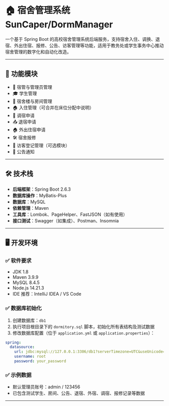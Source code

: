# 🏠 宿舍管理系统 SunCaper/DormManager

一个基于 Spring Boot 的高校宿舍管理系统后端服务，支持宿舍入住、调换、退宿、外出住宿、报修、公告、访客管理等功能，适用于教务处或学生事务中心推动宿舍管理的数字化和自动化改造。

---

## 🧩 功能模块

- 👮 宿管与管理员管理
- 🎓 学生管理
- 🏢 宿舍楼与房间管理
- 🏠 入住管理（可合并在床位分配中说明）
- 🔄 调宿申请
- 📤 退宿申请
- 🏠 外出住宿申请
- 🛠 宿舍报修
- 🧾 访客登记管理（可选模块）
- 📢 公告通知


---

## 🛠 技术栈

- **后端框架**：Spring Boot 2.6.3  
- **数据库操作**：MyBatis-Plus  
- **数据库**：MySQL 
- **依赖管理**：Maven  
- **工具库**：Lombok、PageHelper、FastJSON（如有使用）  
- **接口测试**：Swagger（如集成）、Postman、Insomnia  

---

## 🖥️ 开发环境

### ✅ 软件要求

- JDK 1.8
- Maven 3.9.9
- MySQL 8.4.5  
- Node.js 14.21.3
- IDE 推荐：IntelliJ IDEA / VS Code  

### ✅ 数据库初始化

1. 创建数据库：`db1`  
2. 执行项目根目录下的 `dormitory.sql` 脚本，初始化所有表结构及测试数据  
3. 修改数据库配置（位于 `application.yml` 或 `application.properties`）：

```yaml
spring:
  datasource:
    url: jdbc:mysql://127.0.0.1:3306/db1?serverTimezone=UTC&useUnicode=true&characterEncoding=utf-8&useSSL=false
    username: root
    password: your_password
````
### ✅ 示例数据
- 默认管理员账号：admin / 123456
- 已包含测试学生、房间、公告、退宿、外宿、调宿、报修记录等数据

---
